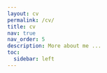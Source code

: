 ```yaml
---
layout: cv
permalink: /cv/
title: cv
nav: true
nav_order: 5
description: More about me ...
toc:
  sidebar: left
---
```

